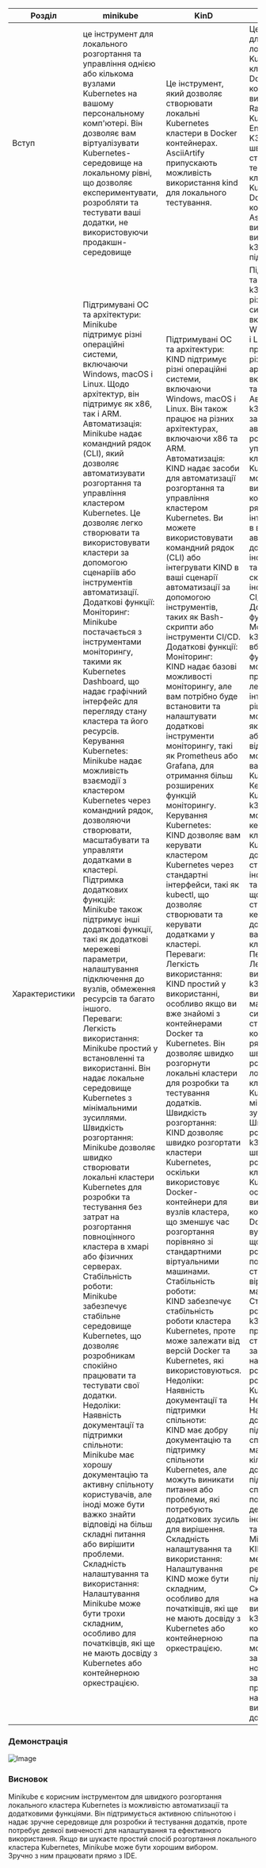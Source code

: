 | Розділ         | minikube | KinD | k3d |
|----------------|----------|------|-----|
| Вступ          | це інструмент для локального розгортання та управління однією або кількома вузлами Kubernetes на вашому персональному комп'ютері. Він дозволяє вам віртуалізувати Kubernetes-середовище на локальному рівні, що дозволяє експериментувати, розробляти та тестувати ваші додатки, не використовуючи продакшн-середовище | Це інструмент, який дозволяє створювати локальні Kubernetes кластери в Docker контейнерах. AsciiArtify припускають можливість використання kind для локального тестування. | Це інструмент для створення локальних Kubernetes кластерів в Docker контейнерах з використанням Rancher Kubernetes Engine (RKE). K3d дозволяє швидко створювати та тестувати кластери Kubernetes у Docker-контейнерах. AsciiArtify також вирішили використовувати k3d для підготовки PoC. |
| Характеристики | Підтримувані ОС та архітектури:<br/>Minikube підтримує різні операційні системи, включаючи Windows, macOS і Linux. Щодо архітектур, він підтримує як x86, так і ARM.<br/>Автоматизація:<br/>Minikube надає командний рядок (CLI), який дозволяє автоматизувати розгортання та управління кластером Kubernetes. Це дозволяє легко створювати та використовувати кластери за допомогою сценаріїв або інструментів автоматизації.<br/>Додаткові функції:<br/>Моніторинг: <br/>Minikube постачається з інструментами моніторингу, такими як Kubernetes Dashboard, що надає графічний інтерфейс для перегляду стану кластера та його ресурсів.<br/>Керування Kubernetes:<br/>Minikube надає можливість взаємодії з кластером Kubernetes через командний рядок, дозволяючи створювати, масштабувати та управляти додатками в кластері.<br/>Підтримка додаткових функцій:<br/> Minikube також підтримує інші додаткові функції, такі як додаткові мережеві параметри, налаштування підключення до вузлів, обмеження ресурсів та багато іншого. <br/>Переваги:<br/>Легкість використання: Minikube простий у встановленні та використанні. Він надає локальне середовище Kubernetes з мінімальними зусиллями.<br/>Швидкість розгортання: <br/>Minikube дозволяє швидко створювати локальні кластери Kubernetes для розробки та тестування без затрат на розгортання повноцінного кластера в хмарі або фізичних серверах.<br/>Стабільність роботи: <br/>Minikube забезпечує стабільне середовище Kubernetes, що дозволяє розробникам спокійно працювати та тестувати свої додатки.<br/>Недоліки:<br/>Наявність документації та підтримки спільноти: <br/>Minikube має хорошу документацію та активну спільноту користувачів, але іноді може бути важко знайти відповіді на більш складні питання або вирішити проблеми. <br/>Складність налаштування та використання:<br/>Налаштування Minikube може бути трохи складним, особливо для початківців, які ще не мають досвіду з Kubernetes або контейнерною оркестрацією. | Підтримувані ОС та архітектури:<br/> KIND підтримує різні операційні системи, включаючи Windows, macOS і Linux. Він також працює на різних архітектурах, включаючи x86 та ARM.<br/>Автоматизація: <br/>KIND надає засоби для автоматизації розгортання та управління кластером Kubernetes. Ви можете використовувати командний рядок (CLI) або інтегрувати KIND в ваші сценарії автоматизації за допомогою інструментів, таких як Bash-скрипти або інструменти CI/CD.<br/>Додаткові функції:<br/>Моніторинг: <br/>KIND надає базові можливості моніторингу, але вам потрібно буде встановити та налаштувати додаткові інструменти моніторингу, такі як Prometheus або Grafana, для отримання більш розширених функцій моніторингу.<br/>Керування Kubernetes: <br/>KIND дозволяє вам керувати кластером Kubernetes через стандартні інтерфейси, такі як kubectl, що дозволяє створювати та керувати додатками у кластері.<br/>Переваги:<br/>Легкість використання: <br/>KIND простий у використанні, особливо якщо ви вже знайомі з контейнерами Docker та Kubernetes. Він дозволяє швидко розгорнути локальні кластери для розробки та тестування додатків.<br/>Швидкість розгортання: <br/>KIND дозволяє швидко розгортати кластери Kubernetes, оскільки використовує Docker-контейнери для вузлів кластера, що зменшує час розгортання порівняно зі стандартними віртуальними машинами.<br/>Стабільність роботи: <br/>KIND забезпечує стабільність роботи кластера Kubernetes, проте може залежати від версій Docker та Kubernetes, які використовуються.<br/>Недоліки:<br/>Наявність документації та підтримки спільноти: <br/>KIND має добру документацію та підтримку спільноти Kubernetes, але можуть виникати питання або проблеми, які потребують додаткових зусиль для вирішення.<br/>Складність налаштування та використання: <br/>Налаштування KIND може бути складним, особливо для початківців, які ще не мають досвіду з Kubernetes або контейнерною оркестрацією. | Підтримувані ОС та архітектури: <br/>k3d підтримує різні операційні системи, включаючи Windows, macOS і Linux. Він також працює на різних архітектурах, включаючи x86 та ARM. <br/>Автоматизація:<br/> k3d надає засоби для автоматизації розгортання та управління кластером Kubernetes. Ви можете використовувати командний рядок (CLI) або інтегрувати k3d в ваші сценарії автоматизації за допомогою інструментів, таких як Bash-скрипти або інструменти CI/CD.<br/>Додаткові функції:<br/>Моніторинг: <br/>k3d не має вбудованих функцій моніторингу, проте ви можете легко інтегрувати рішення моніторингу, такі як Prometheus або Grafana, для відстеження та моніторингу вашого кластера Kubernetes. <br/>Керування Kubernetes: <br/>k3d надає вам можливість керувати кластером Kubernetes за допомогою стандартних інструментів, таких як kubectl, що дозволяє створювати та керувати додатками у вашому кластері.<br/>Переваги:<br/>Легкість використання: k3d простий у використанні і має зрозумілу синтаксичну структуру командного рядка. Він надає швидкий спосіб розгортання локального кластера Kubernetes з мінімальними зусиллями.<br/>Швидкість розгортання: <br/>k3d дозволяє швидко розгортати кластери Kubernetes, оскільки використовує контейнери Docker для вузлів кластера, що зменшує час розгортання порівняно зі стандартними віртуальними машинами.<br/>Стабільність роботи: <br/>k3d зазвичай працює стабільно, забезпечуючи надійне розгортання та роботу кластера Kubernetes.<br/>Недоліки:<br/>Наявність документації та підтримки спільноти: k3d має достатню кількість документації та підтримки спільноти, але порівняно з деякими іншими інструментами, такими як Minikube або KIND, може бути менша кількість ресурсів та підтримки.<br/>Складність налаштування та використання: <br/>k3d має кілька конфігураційних параметрів, які можуть бути заплутаними для новачків. Втім, загальний процес налаштування та використання є досить простим. |

### Демонстрація
![Image](../.data/demo.gif)

### Висновок
Minikube є корисним інструментом для швидкого розгортання локального кластера Kubernetes із можливістю автоматизації та додатковими функціями. Він підтримується активною спільнотою і надає зручне середовище для розробки й тестування додатків, проте потребує деякої вивченості для налаштування та ефективного використання. Якщо ви шукаєте простий спосіб розгортання локального кластера Kubernetes, Minikube може бути хорошим вибором. <br/> Зручно з ним працювати прямо з IDE.